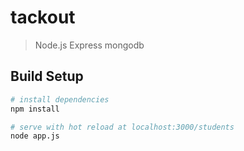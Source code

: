 # tackout

> Node.js Express mongodb

## Build Setup

```bash
# install dependencies
npm install

# serve with hot reload at localhost:3000/students
node app.js

```



